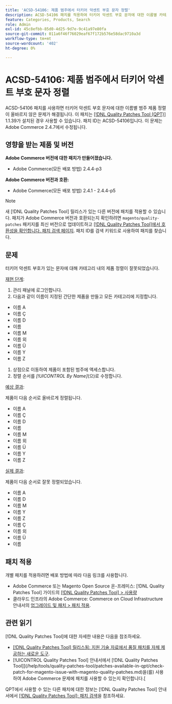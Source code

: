 ```yaml
---
title: 'ACSD-54106: 제품 범주에서 터키어 악센트 부호 문자 정렬'
description: ACSD-54106 패치를 적용하여 터키어 악센트 부호 문자에 대한 이름별 카테고리 제품 정렬이 잘못된 Adobe Commerce 문제를 해결합니다.
feature: Categories, Products, Search
role: Admin
exl-id: 45c8efbb-85d0-4d25-9d7e-9c41a97e80fa
source-git-commit: 011a6f46f76029eaf67f172b576e58dac9710a3d
workflow-type: tm+mt
source-wordcount: '402'
ht-degree: 0%

---
```


# ACSD-54106: 제품 범주에서 터키어 악센트 부호 문자 정렬

ACSD-54106 패치를 사용하면 터키어 악센트 부호 문자에 대한 이름별 범주 제품 정렬이 올바르지 않은 문제가 해결됩니다. 이 패치는 [[!DNL Quality Patches Tool (QPT)]](https://experienceleague.adobe.com/en/docs/commerce-operations/tools/quality-patches-tool/quality-patches-tool-to-self-serve-quality-patches) 1.1.39가 설치된 경우 사용할 수 있습니다. 패치 ID는 ACSD-54106입니다. 이 문제는 Adobe Commerce 2.4.7에서 수정됩니다.

## 영향을 받는 제품 및 버전

**Adobe Commerce 버전에 대한 패치가 만들어졌습니다.**

* Adobe Commerce(모든 배포 방법) 2.4.4-p3

**Adobe Commerce 버전과 호환:**

* Adobe Commerce(모든 배포 방법) 2.4.1 - 2.4.4-p5

>[!NOTE]
>
>새 [!DNL Quality Patches Tool] 릴리스가 있는 다른 버전에 패치를 적용할 수 있습니다. 패치가 Adobe Commerce 버전과 호환되는지 확인하려면 `magento/quality-patches` 패키지를 최신 버전으로 업데이트하고 [[!DNL Quality Patches Tool]에서 호환성을 확인합니다. 패치 검색 페이지](https://experienceleague.adobe.com/tools/commerce-quality-patches/index.html). 패치 ID를 검색 키워드로 사용하여 패치를 찾습니다.

## 문제

터키어 악센트 부호가 있는 문자에 대해 카테고리 내의 제품 정렬이 잘못되었습니다.

<u>재현 단계</u>:

1. 관리 패널에 로그인합니다.
1. 다음과 같이 이름이 지정된 간단한 제품을 만들고 모든 카테고리에 지정합니다.

* 이름 A
* 이름 Ç
* 이름 D
* 이름
* 이름 M
* 이름 외
* 이름 Ü
* 이름 Y
* 이름 Z

1. 상점으로 이동하여 제품이 포함된 범주에 액세스합니다.
1. 정렬 순서를 *[!UICONTROL By Name]*(으)로 수정합니다.

<u>예상 결과</u>:

제품이 다음 순서로 올바르게 정렬됩니다.

* 이름 A
* 이름 Ç
* 이름 D
* 이름
* 이름 M
* 이름 외
* 이름 Ü
* 이름 Y
* 이름 Z

<u>실제 결과</u>:

제품이 다음 순서로 잘못 정렬되었습니다.

* 이름 A
* 이름 D
* 이름 M
* 이름 Y
* 이름 Z
* 이름 Ç
* 이름 외
* 이름 Ü
* 이름

## 패치 적용

개별 패치를 적용하려면 배포 방법에 따라 다음 링크를 사용합니다.

* Adobe Commerce 또는 Magento Open Source 온-프레미스: [!DNL Quality Patches Tool] 가이드의 [[!DNL Quality Patches Tool] > 사용량](/help/tools/quality-patches-tool/usage.md)
* 클라우드 인프라의 Adobe Commerce: Commerce on Cloud Infrastructure 안내서의 [업그레이드 및 패치 > 패치 적용](https://experienceleague.adobe.com/docs/commerce-cloud-service/user-guide/develop/upgrade/apply-patches.html).

## 관련 읽기

[!DNL Quality Patches Tool]에 대한 자세한 내용은 다음을 참조하세요.

* [[!DNL Quality Patches Tool] 릴리스됨: 지원 기술 자료에서 품질 패치를 자체 제공하는 새로운 도구](https://experienceleague.adobe.com/en/docs/commerce-operations/tools/quality-patches-tool/quality-patches-tool-to-self-serve-quality-patches).
* [!UICONTROL Quality Patches Tool] 안내서에서  [!DNL Quality Patches Tool]](/help/tools/quality-patches-tool/patches-available-in-qpt/check-patch-for-magento-issue-with-magento-quality-patches.md)을(를) 사용하여 Adobe Commerce 문제에 패치를 사용할 수 있는지 확인합니다.[


QPT에서 사용할 수 있는 다른 패치에 대한 정보는 [!DNL Quality Patches Tool] 안내서에서 [[!DNL Quality Patches Tool]: 패치 검색](https://experienceleague.adobe.com/tools/commerce-quality-patches/index.html)을 참조하세요.
